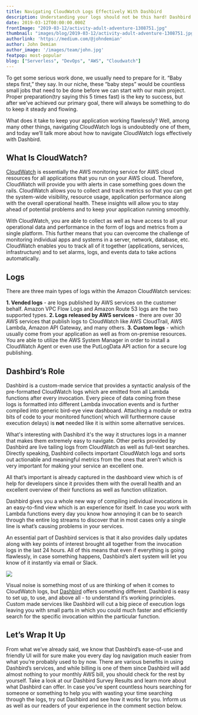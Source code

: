```yaml
---
title: Navigating CloudWatch Logs Effectively With Dashbird
description: Understanding your logs should not be this hard! Dashbird helps you navigate your logs effortlessly, for free!
date: 2019-03-12T00:00:00.000Z
frontImage: "2019-03-12/activity-adult-adventure-1308751.jpg"
thumbnail: "images/blog/2019-03-12/activity-adult-adventure-1308751.jpg"
authorlink: 'https://medium.com/@johndemian'
author: John Demian
author_image: '/images/team/john.jpg'
featpop: most-popular
blog: ["Serverless", "DevOps", "AWS", "Cloudwatch"]
---
```


To get some serious work done, we usually need to prepare for it. “Baby steps first,” they say. In our niche, these “baby steps” would be countless small jobs that need to be done before we can start with our main project. Proper preparation(try saying this 5 times fast) is the key to success, but after we’ve achieved our primary goal, there will always be something to do to keep it steady and flowing. 

What does it take to keep your application working flawlessly? Well, among many other things, navigating CloudWatch logs is undoubtedly one of them, and today we’ll talk more about how to navigate CloudWatch logs effectively with Dashbird.

## What Is CloudWatch?

<a href="https://dashbird.io/free-cloudwatch-alternative/">CloudWatch</a> is essentially the AWS monitoring service for AWS cloud resources for all applications that you run on your AWS cloud. Therefore, CloudWatch will provide you with alerts in case something goes down the rails. CloudWatch allows you to collect and track metrics so that you can get the system-wide visibility, resource usage, application performance along with the overall operational health. These insights will allow you to stay ahead of potential problems and to keep your application running smoothly. 

With CloudWatch, you are able to collect as well as have access to all your operational data and performance in the form of logs and metrics from a single platform. This further means that you can overcome the challenge of monitoring individual apps and systems in a server, network, database, etc. CloudWatch enables you to track all of it together (applications, services, infrastructure) and to set alarms, logs, and events data to take actions automatically.

## Logs

There are three main types of logs within the Amazon CloudWatch services:

   <b>1. Vended logs</b> - are logs published by AWS services on the customer behalf. Amazon VPC Flow Logs and Amazon Route 53 logs are the two supported types.
   <b>2. Logs released by AWS services</b> - there are over 30 AWS services that publish logs to CloudWatch like AWS CloudTrail, AWS Lambda, Amazon API Gateway, and many others.
   <b>3. Custom logs</b> - which usually come from your application as well as from on-premise resources.
You are able to utilize the AWS System Manager in order to install a CloudWatch Agent or even use the PutLogData API action for a secure log publishing.

## Dashbird’s Role

Dashbird is a custom-made service that provides a syntactic analysis of the pre-formatted CloudWatch logs which are emitted from all Lambda functions after every invocation. Every piece of data coming from these logs is formatted into different Lambda invocation events and is further compiled into generic bird-eye view dashboard. Attaching a module or extra bits of code to your monitored function( which will furthermore cause execution delays) is <b>not</b> needed like it is within some alternative services. 

What's interesting with Dashibrd it's the way it structures logs in a manner that makes them extremely easy to navigate. Other perks provided by Dashbird are live tailing logs from CloudWatch as well as full-text searches. Directly speaking, Dashbird collects important CloudWatch logs and sorts out actionable and meaningful metrics from the ones that aren’t which is very important for making your service an excellent one. 

All that’s important is already captured in the dashboard view which is of help for developers since it provides them with the overall health and an excellent overview of their functions as well as function utilization.

Dashbird gives you a whole new way of compiling individual invocations in an easy-to-find view which is an experience for itself. In case you work with Lambda functions every day you know how annoying it can be to search through the entire log streams to discover that in most cases only a single line is what’s causing problems in your services. 

An essential part of Dashbird services is that it also provides daily updates along with key points of interest brought all together from the invocation logs in the last 24 hours. All of this means that even if everything is going flawlessly, in case something happens, Dashbird’s alert system will let you know of it instantly via email or Slack. 

<img src="https://thepracticaldev.s3.amazonaws.com/i/359rey2zxuatbjmkzogs.png">

Visual noise is something most of us are thinking of when it comes to CloudWatch logs, but <a href="http://dashbird.io">Dashbird</a> offers something different. Dashbird is easy to set up, to use, and above all - to understand it’s working principles. Custom made services like Dashbird will cut a big piece of execution logs leaving you with small parts in which you could much faster and efficiently search for the specific invocation within the particular function.

## Let’s Wrap It Up

From what we’ve already said, we know that Dashbird’s ease-of-use and friendly UI will for sure make you every day log navigation much easier from what you’re probably used to by now. There are various benefits in using Dashbird’s services, and while billing is one of them since Dashbird will add almost nothing to your monthly AWS bill, you should check for the rest by yourself. Take a look at our Dashbird Survey Results and learn more about what Dashbird can offer. In case you’ve spent countless hours searching for someone or something to help you with wasting your time searching through the logs, try out Dashbird and see how it works for you. Inform us as well as our readers of your experience in the comment section below.